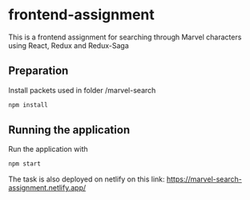 # frontend-assignment
This is a frontend assignment for searching through Marvel characters using React, Redux and Redux-Saga

## Preparation

Install packets used in folder /marvel-search

```bash
npm install
```

## Running the application

Run the application with

```bash
npm start
```

The task is also deployed on netlify on this link: https://marvel-search-assignment.netlify.app/
